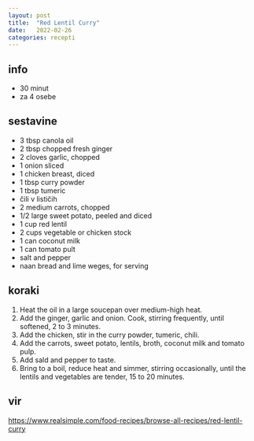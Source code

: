 ```yaml
---
layout: post
title:  "Red Lentil Curry"
date:   2022-02-26
categories: recepti
---
```

## info  
  * 30 minut
  * za 4 osebe

## sestavine
  * 3 tbsp canola oil
  * 2 tbsp chopped fresh ginger
  * 2 cloves garlic, chopped
  * 1 onion sliced
  * 1 chicken breast, diced
  * 1 tbsp curry powder
  * 1 tbsp tumeric
  * čili v lističih
  * 2 medium carrots, chopped
  * 1/2 large sweet potato, peeled and diced
  * 1 cup red lentil
  * 2 cups vegetable or chicken stock
  * 1 can coconut milk
  * 1 can tomato pult
  * salt and pepper
  * naan bread and lime weges, for serving 

## koraki
  1. Heat the oil in a large soucepan over medium-high heat.
  2. Add the ginger, garlic and onion. Cook, stirring frequently, until softened, 2 to 3 minutes.
  3. Add the chicken, stir in the curry powder, tumeric, chili.
  4. Add the carrots, sweet potato, lentils, broth, coconut milk and tomato pulp.
  5. Add sald and pepper to taste. 
  6. Bring to a boil, reduce heat and simmer, stirring occasionally, until the lentils and vegetables are tender, 15 to 20 minutes.

## vir
https://www.realsimple.com/food-recipes/browse-all-recipes/red-lentil-curry
